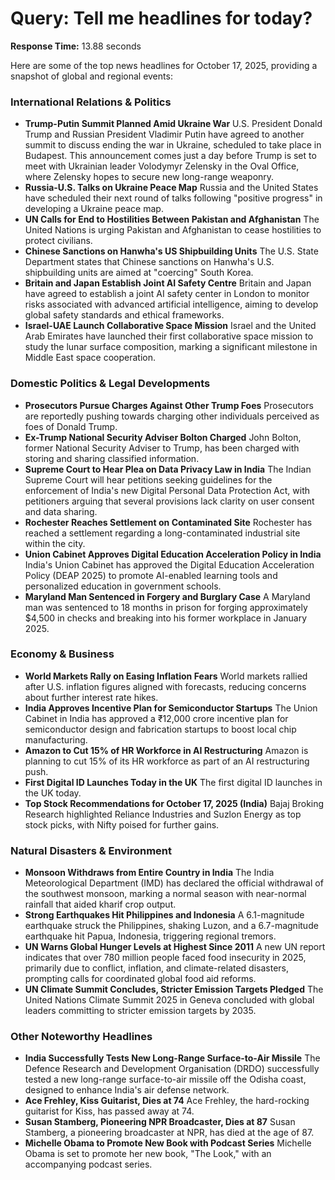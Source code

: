 # Query: Tell me headlines for today?

**Response Time:** 13.88 seconds

Here are some of the top news headlines for October 17, 2025, providing a snapshot of global and regional events:

### International Relations & Politics

*   **Trump-Putin Summit Planned Amid Ukraine War**
    U.S. President Donald Trump and Russian President Vladimir Putin have agreed to another summit to discuss ending the war in Ukraine, scheduled to take place in Budapest. This announcement comes just a day before Trump is set to meet with Ukrainian leader Volodymyr Zelensky in the Oval Office, where Zelensky hopes to secure new long-range weaponry.
*   **Russia-U.S. Talks on Ukraine Peace Map**
    Russia and the United States have scheduled their next round of talks following "positive progress" in developing a Ukraine peace map.
*   **UN Calls for End to Hostilities Between Pakistan and Afghanistan**
    The United Nations is urging Pakistan and Afghanistan to cease hostilities to protect civilians.
*   **Chinese Sanctions on Hanwha's US Shipbuilding Units**
    The U.S. State Department states that Chinese sanctions on Hanwha's U.S. shipbuilding units are aimed at "coercing" South Korea.
*   **Britain and Japan Establish Joint AI Safety Centre**
    Britain and Japan have agreed to establish a joint AI safety center in London to monitor risks associated with advanced artificial intelligence, aiming to develop global safety standards and ethical frameworks.
*   **Israel-UAE Launch Collaborative Space Mission**
    Israel and the United Arab Emirates have launched their first collaborative space mission to study the lunar surface composition, marking a significant milestone in Middle East space cooperation.

### Domestic Politics & Legal Developments

*   **Prosecutors Pursue Charges Against Other Trump Foes**
    Prosecutors are reportedly pushing towards charging other individuals perceived as foes of Donald Trump.
*   **Ex-Trump National Security Adviser Bolton Charged**
    John Bolton, former National Security Adviser to Trump, has been charged with storing and sharing classified information.
*   **Supreme Court to Hear Plea on Data Privacy Law in India**
    The Indian Supreme Court will hear petitions seeking guidelines for the enforcement of India's new Digital Personal Data Protection Act, with petitioners arguing that several provisions lack clarity on user consent and data sharing.
*   **Rochester Reaches Settlement on Contaminated Site**
    Rochester has reached a settlement regarding a long-contaminated industrial site within the city.
*   **Union Cabinet Approves Digital Education Acceleration Policy in India**
    India's Union Cabinet has approved the Digital Education Acceleration Policy (DEAP 2025) to promote AI-enabled learning tools and personalized education in government schools.
*   **Maryland Man Sentenced in Forgery and Burglary Case**
    A Maryland man was sentenced to 18 months in prison for forging approximately $4,500 in checks and breaking into his former workplace in January 2025.

### Economy & Business

*   **World Markets Rally on Easing Inflation Fears**
    World markets rallied after U.S. inflation figures aligned with forecasts, reducing concerns about further interest rate hikes.
*   **India Approves Incentive Plan for Semiconductor Startups**
    The Union Cabinet in India has approved a ₹12,000 crore incentive plan for semiconductor design and fabrication startups to boost local chip manufacturing.
*   **Amazon to Cut 15% of HR Workforce in AI Restructuring**
    Amazon is planning to cut 15% of its HR workforce as part of an AI restructuring push.
*   **First Digital ID Launches Today in the UK**
    The first digital ID launches in the UK today.
*   **Top Stock Recommendations for October 17, 2025 (India)**
    Bajaj Broking Research highlighted Reliance Industries and Suzlon Energy as top stock picks, with Nifty poised for further gains.

### Natural Disasters & Environment

*   **Monsoon Withdraws from Entire Country in India**
    The India Meteorological Department (IMD) has declared the official withdrawal of the southwest monsoon, marking a normal season with near-normal rainfall that aided kharif crop output.
*   **Strong Earthquakes Hit Philippines and Indonesia**
    A 6.1-magnitude earthquake struck the Philippines, shaking Luzon, and a 6.7-magnitude earthquake hit Papua, Indonesia, triggering regional tremors.
*   **UN Warns Global Hunger Levels at Highest Since 2011**
    A new UN report indicates that over 780 million people faced food insecurity in 2025, primarily due to conflict, inflation, and climate-related disasters, prompting calls for coordinated global food aid reforms.
*   **UN Climate Summit Concludes, Stricter Emission Targets Pledged**
    The United Nations Climate Summit 2025 in Geneva concluded with global leaders committing to stricter emission targets by 2035.

### Other Noteworthy Headlines

*   **India Successfully Tests New Long-Range Surface-to-Air Missile**
    The Defence Research and Development Organisation (DRDO) successfully tested a new long-range surface-to-air missile off the Odisha coast, designed to enhance India's air defense network.
*   **Ace Frehley, Kiss Guitarist, Dies at 74**
    Ace Frehley, the hard-rocking guitarist for Kiss, has passed away at 74.
*   **Susan Stamberg, Pioneering NPR Broadcaster, Dies at 87**
    Susan Stamberg, a pioneering broadcaster at NPR, has died at the age of 87.
*   **Michelle Obama to Promote New Book with Podcast Series**
    Michelle Obama is set to promote her new book, "The Look," with an accompanying podcast series.